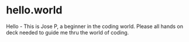 # hello.world
Hello - This is Jose P, a beginner in the coding world. Please all hands on deck needed to guide me thru the world of coding.
